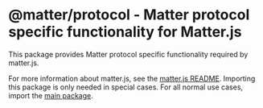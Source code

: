 # @matter/protocol - Matter protocol specific functionality for Matter.js

This package provides Matter protocol specific functionality required by matter.js.

For more information about matter.js, see the [matter.js README](../../README.md). 
Importing this package is only needed in special cases. For all normal use cases, import the [main package](../main/README.md).
